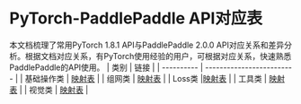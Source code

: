 # PyTorch-PaddlePaddle API对应表
本文档梳理了常用PyTorch 1.8.1 API与PaddlePaddle 2.0.0 API对应关系和差异分析。根据文档对应关系，有PyTorch使用经验的用户，可根据对应关系，快速熟悉PaddlePaddle的API使用。
| 类别         | 链接 |
| ---------- | ------------------------- |
| 基础操作类 | [映射表](./ops/README.md) |
| 组网类    | [映射表](./nn/README.md)  |
| Loss类 |[映射表](./loss/README.md)    |
|  工具类   | [映射表](./utils/README.md)  |
|   视觉类  | [映射表](./vision/README.md) |
